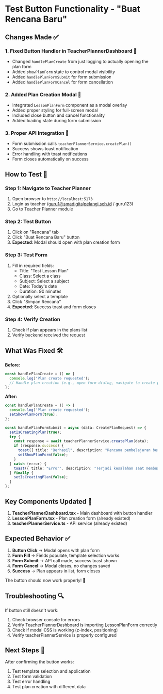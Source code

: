 # Test Button Functionality - "Buat Rencana Baru"

## Changes Made ✅

### 1. **Fixed Button Handler in TeacherPlannerDashboard** 🔧
- Changed `handlePlanCreate` from just logging to actually opening the plan form
- Added `showPlanForm` state to control modal visibility
- Added `handlePlanFormSubmit` for form submission
- Added `handlePlanFormCancel` for form cancellation

### 2. **Added Plan Creation Modal** 📝
- Integrated `LessonPlanForm` component as a modal overlay
- Added proper styling for full-screen modal
- Included close button and cancel functionality
- Added loading state during form submission

### 3. **Proper API Integration** 🔄
- Form submission calls `teacherPlannerService.createPlan()`
- Success shows toast notification
- Error handling with toast notifications
- Form closes automatically on success

## How to Test 🧪

### Step 1: Navigate to Teacher Planner
1. Open browser to `http://localhost:5173`
2. Login as teacher (guru1@smadigitalpelangi.sch.id / guru123)
3. Go to Teacher Planner module

### Step 2: Test Button
1. Click on "Rencana" tab
2. Click "Buat Rencana Baru" button
3. **Expected**: Modal should open with plan creation form

### Step 3: Test Form
1. Fill in required fields:
   - Title: "Test Lesson Plan"
   - Class: Select a class
   - Subject: Select a subject
   - Date: Today's date
   - Duration: 90 minutes
2. Optionally select a template
3. Click "Simpan Rencana"
4. **Expected**: Success toast and form closes

### Step 4: Verify Creation
1. Check if plan appears in the plans list
2. Verify backend received the request

## What Was Fixed 🛠️

**Before:**
```typescript
const handlePlanCreate = () => {
  console.log('Plan create requested');
  // Handle plan creation (e.g., open form dialog, navigate to create page)
};
```

**After:**
```typescript
const handlePlanCreate = () => {
  console.log('Plan create requested');
  setShowPlanForm(true);
};

const handlePlanFormSubmit = async (data: CreatePlanRequest) => {
  setIsCreatingPlan(true);
  try {
    const response = await teacherPlannerService.createPlan(data);
    if (response.success) {
      toast({ title: "Berhasil", description: "Rencana pembelajaran berhasil dibuat" });
      setShowPlanForm(false);
    }
  } catch (error) {
    toast({ title: "Error", description: "Terjadi kesalahan saat membuat rencana" });
  } finally {
    setIsCreatingPlan(false);
  }
};
```

## Key Components Updated 📁

1. **TeacherPlannerDashboard.tsx** - Main dashboard with button handler
2. **LessonPlanForm.tsx** - Plan creation form (already existed)
3. **teacherPlannerService.ts** - API service (already existed)

## Expected Behavior ✅

1. **Button Click** → Modal opens with plan form
2. **Form Fill** → Fields populate, template selection works
3. **Form Submit** → API call made, success toast shown
4. **Form Cancel** → Modal closes, no changes saved
5. **Success** → Plan appears in list, form closes

The button should now work properly! 🎉

## Troubleshooting 🔍

If button still doesn't work:
1. Check browser console for errors
2. Verify TeacherPlannerDashboard is importing LessonPlanForm correctly
3. Check if modal CSS is working (z-index, positioning)
4. Verify teacherPlannerService is properly configured

## Next Steps 🚀

After confirming the button works:
1. Test template selection and application
2. Test form validation
3. Test error handling
4. Test plan creation with different data
